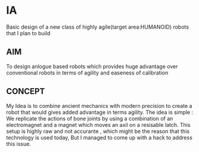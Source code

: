 # IA
Basic design of a new class of highly agile(target area:HUMANOID) robots that I plan to build
## AIM
To design  anlogue based robots which provides huge advantage over conventional robots in terms of agility and easeness of calibration
## CONCEPT
My Idea is to combine ancient mechanics with modern precision to create a robot that would gives added advantage in terms agility.
The idea is simple : We replicate the actions of bone joints by using a combination of an electromagnet and a magnet which moves an axil on a resisable latch.
This setup is highly raw and not accurante , which might be the reason that this technology is used today, But I managed to come up with a hack to address this issue.

